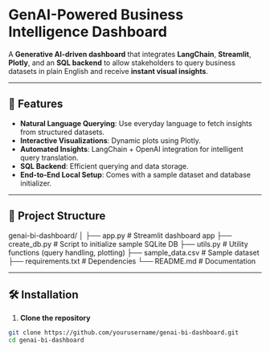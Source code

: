 # GenAI-Powered Business Intelligence Dashboard

A **Generative AI-driven dashboard** that integrates **LangChain**, **Streamlit**, **Plotly**, and an **SQL backend** to allow stakeholders to query business datasets in plain English and receive **instant visual insights**.

---

## 🚀 Features
- **Natural Language Querying**: Use everyday language to fetch insights from structured datasets.
- **Interactive Visualizations**: Dynamic plots using Plotly.
- **Automated Insights**: LangChain + OpenAI integration for intelligent query translation.
- **SQL Backend**: Efficient querying and data storage.
- **End-to-End Local Setup**: Comes with a sample dataset and database initializer.

---

## 📂 Project Structure
genai-bi-dashboard/
│
├── app.py # Streamlit dashboard app
├── create_db.py # Script to initialize sample SQLite DB
├── utils.py # Utility functions (query handling, plotting)
├── sample_data.csv # Sample dataset
├── requirements.txt # Dependencies
└── README.md # Documentation


---

## 🛠️ Installation

1. **Clone the repository**
```bash
git clone https://github.com/yourusername/genai-bi-dashboard.git
cd genai-bi-dashboard

```
